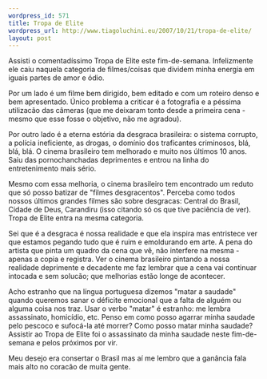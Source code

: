 ```yaml
--- 
wordpress_id: 571
title: Tropa de Elite
wordpress_url: http://www.tiagoluchini.eu/2007/10/21/tropa-de-elite/
layout: post
---
```

Assisti o comentadíssimo Tropa de Elite este fim-de-semana. Infelizmente ele caiu naquela categoria de filmes/coisas que dividem minha energia em iguais partes de amor e ódio.

Por um lado é um filme bem dirigido, bem editado e com um roteiro denso e bem apresentado. Único problema a criticar é a fotografia e a péssima utilizacão das câmeras (que me deixaram tonto desde a primeira cena - mesmo que esse fosse o objetivo, não me agradou).

Por outro lado é a eterna estória da desgraca brasileira: o sistema corrupto, a polícia ineficiente, as drogas, o domínio dos traficantes criminosos, blá, blá, blá. O cinema brasileiro tem melhorado e muito nos últimos 10 anos. Saiu das pornochanchadas deprimentes e entrou na linha do entretenimento mais sério.

Mesmo com essa melhoria, o cinema brasileiro tem encontrado um reduto que só posso batizar de "filmes desgracentos". Perceba como todos nossos últimos grandes filmes são sobre desgracas: Central do Brasil, Cidade de Deus, Carandiru (isso citando só os que tive paciência de ver). Tropa de Elite entra na mesma categoria.

Sei que é a desgraca é nossa realidade e que ela inspira mas entristece ver que estamos pegando tudo que é ruim e emoldurando em arte. A pena do artista que pinta um quadro da cena que vê, não interfere na mesma - apenas a copia e registra. Ver o cinema brasileiro pintando a nossa realidade deprimente e decadente me faz lembrar que a cena vai continuar intocada e sem solucão; que melhorias estão longe de acontecer.

Acho estranho que na língua portuguesa dizemos "matar a saudade" quando queremos sanar o déficite emocional que a falta de alguém ou alguma coisa nos traz. Usar o verbo "matar" é estranho: me lembra assassinato, homicídio, etc. Penso em como posso agarrar minha saudade pelo pescoco e sufocá-la até morrer? Como posso matar minha saudade? Assistir ao Tropa de Elite foi o assassinato da minha saudade neste fim-de-semana e pelos próximos por vir.

Meu desejo era consertar o Brasil mas aí me lembro que a ganância fala mais alto no coracão de muita gente.
